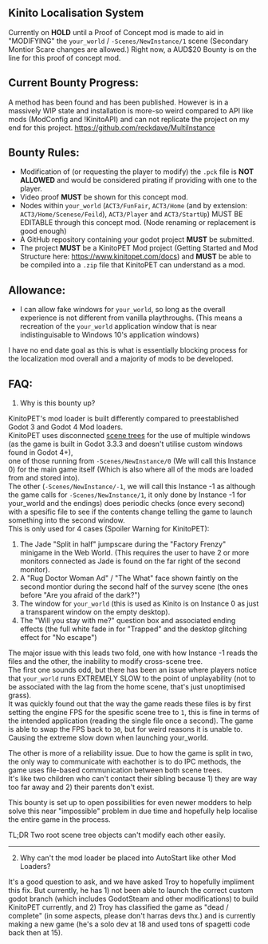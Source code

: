 Kinito Localisation System
---

Currently on **HOLD** until a Proof of Concept mod is made to aid in "MODIFYING" the `your_world` / `-Scenes/NewInstance/1` scene (Secondary Montior Scare changes are allowed.)
Right now, a AUD$20 Bounty is on the line for this proof of concept mod.

Current Bounty Progress:
----
A method has been found and has been published. However is in a massively WIP state and installation is more-so weird compared to API like mods (ModConfig and !KinitoAPI) and can not replicate the project on my end for this project.
https://github.com/reckdave/MultiInstance

Bounty Rules:
----
- Modification of (or requesting the player to modify) the `.pck` file is **NOT ALLOWED** and would be considered pirating if providing with one to the player.
- Video proof **MUST** be shown for this concept mod.
- Nodes within `your_world` (`ACT3/FunFair`, `ACT3/Home` (and by extension: `ACT3/Home/Scenese/Feild`),  `ACT3/Player` and `ACT3/StartUp`) MUST BE EDITABLE through this concept mod. (Node renaming or replacement is good enough)
- A GitHub repository containing your godot project **MUST** be submitted.
- The project **MUST** be a KinitoPET Mod project (Getting Started and Mod Structure here: https://www.kinitopet.com/docs) and **MUST** be able to be compiled into a `.zip` file that KinitoPET can understand as a mod.

Allowance:
----
- I can allow fake windows for `your_world`, so long as the overall experience is not different from vanilla playthroughs. (This means a recreation of the `your_world` application window that is near indistinguisable to Windows 10's application windows)

I have no end date goal as this is what is essentially blocking process for the localization mod overall and a majority of mods to be developed.

FAQ:
----
1) Why is this bounty up?

KinitoPET's mod loader is built differently compared to preestablished Godot 3 and Godot 4 Mod loaders.  
KinitoPET uses disconnected [scene trees](https://docs.godotengine.org/en/3.3/classes/class_scenetree.html#class-scenetree) for the use of multiple windows (as the game is built in Godot 3.3.3 and doesn't utilise custom windows found in Godot 4+),  
one of those running from `-Scenes/NewInstance/0` (We will call this Instance 0) for the main game itself (Which is also where all of the mods are loaded from and stored into).  
The other (`-Scenes/NewInstance/-1`, we will call this Instance -1 as although the game calls for `-Scenes/NewInstance/1`, it only done by Instance -1 for your_world and the endings) does periodic checks (once every second) with a spesific file to see if the contents change telling the game to launch something into the second window.  
This is only used for 4 cases (Spoiler Warning for KinitoPET):
1. The Jade "Split in half" jumpscare during the "Factory Frenzy" minigame in the Web World. (This requires the user to have 2 or more monitors connected as Jade is found on the far right of the second monitor).
2. A "Rug Doctor Woman Ad" / "The What" face shown faintly on the second montior during the second half of the survey scene (the ones before "Are you afraid of the dark?")
3. The window for `your_world` (this is used as Kinito is on Instance 0 as just a transparent window on the empty desktop).
4. The "Will you stay with me?" question box and associated ending effects (the full white fade in for "Trapped" and the desktop glitching effect for "No escape")

The major issue with this leads two fold, one with how Instance -1 reads the files and the other, the inability to modify cross-scene tree.  
The first one sounds odd, but there has been an issue where players notice that `your_world` runs EXTREMELY SLOW to the point of unplayability (not to be associated with the lag from the home scene, that's just unoptimised grass).  
It was quickly found out that the way the game reads these files is by first setting the engine FPS for the spesific scene tree to `1`, this is fine in terms of the intended application (reading the single file once a second). The game is able to swap the FPS back to `30`, but for weird reasons it is unable to. Causing the extreme slow down when launching your_world.

The other is more of a reliability issue. Due to how the game is split in two, the only way to communicate with eachother is to do IPC methods, the game uses file-based communication between both scene trees.  
It's like two children who can't contact their sibling because 1) they are way too far away and 2) their parents don't exist.

This bounty is set up to open possibilities for even newer modders to help solve this near "impossible" problem in due time and hopefully help localise the entire game in the process.

TL;DR Two root scene tree objects can't modify each other easily.

---

2) Why can't the mod loader be placed into AutoStart like other Mod Loaders?

It's a good question to ask, and we have asked Troy to hopefully impliment this fix. But currently, he has 1) not been able to launch the correct custom godot branch (which includes GodotSteam and other modifications) to build KinitoPET currently, and 2) Troy has classified the game as "dead / complete" (in some aspects, please don't harras devs thx.) and is currently making a new game (he's a solo dev at 18 and used tons of spagetti code back then at 15).
